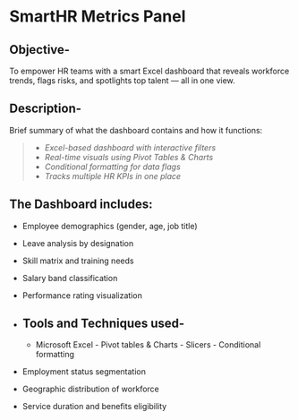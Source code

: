 # SmartHR Metrics Panel

## Objective-
To empower HR teams with a smart Excel dashboard that reveals workforce trends, flags risks, and spotlights top talent — all in one view.

## Description-
Brief summary of what the dashboard contains and how it functions:

> - *Excel-based dashboard with interactive filters*  
> - *Real-time visuals using Pivot Tables & Charts*  
> - *Conditional formatting for data flags*  
> - *Tracks multiple HR KPIs in one place*

## The Dashboard includes:

- Employee demographics (gender, age, job title)

- Leave analysis by designation

- Skill matrix and training needs

- Salary band classification

- Performance rating visualization

- ## Tools and Techniques used-

  - Microsoft Excel     - Pivot tables & Charts     - Slicers    - Conditional formatting

- Employment status segmentation

- Geographic distribution of workforce

- Service duration and benefits eligibility
